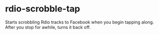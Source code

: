 rdio-scrobble-tap
=================

Starts scrobbling Rdio tracks to Facebook when you begin tapping along. After you stop for awhile, turns it back off.
